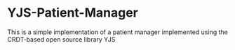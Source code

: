 # YJS-Patient-Manager
This is a simple implementation of a patient manager implemented using the CRDT-based open source library YJS 
